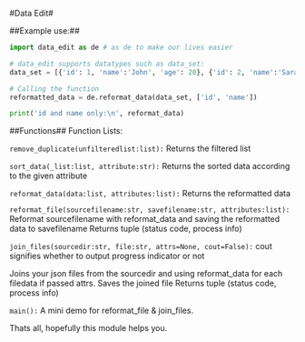 #Data Edit#

##Example use:##
```py
import data_edit as de # as de to make our lives easier

# data_edit supports datatypes such as data_set:
data_set = [{'id': 1, 'name':'John', 'age': 20}, {'id': 2, 'name':'Sarah', 'age': 20}]

# Calling the function
reformatted_data = de.reformat_data(data_set, ['id', 'name'])

print('id and name only:\n', reformat_data)
```

##Functions##
Function Lists:

`remove_duplicate(unfilteredlist:list):`
Returns the filtered list


`sort_data(_list:list, attribute:str):` 
Returns the sorted data according to the given attribute


`reformat_data(data:list, attributes:list):`
Returns the reformatted data


`reformat_file(sourcefilename:str, savefilename:str, attributes:list):` 
Reformat sourcefilename with reformat_data and saving the reformatted data to savefilename
Returns tuple (status code, process info)


`join_files(sourcedir:str, file:str, attrs=None, cout=False):`
cout signifies whether to output progress indicator or not

Joins your json files from the sourcedir and using reformat_data for each filedata if passed attrs. 
Saves the joined file
Returns tuple (status code, process info)


`main():`
A mini demo for reformat_file & join_files.

Thats all, hopefully this module helps you.